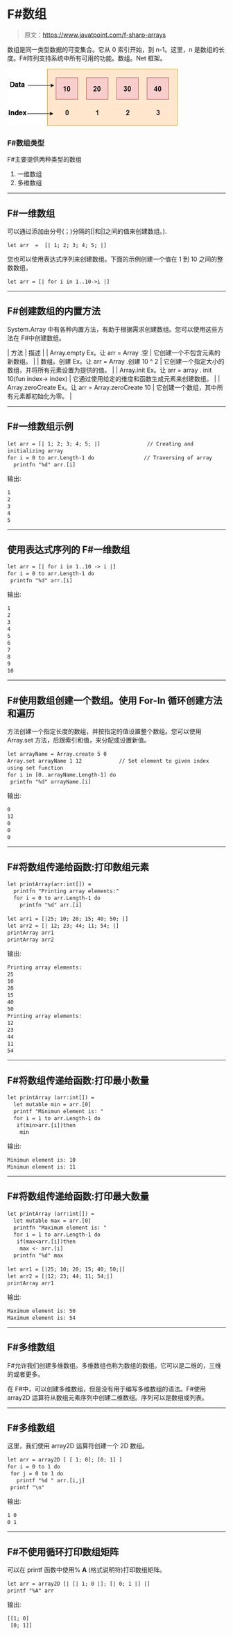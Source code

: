 # F#数组

> 原文：<https://www.javatpoint.com/f-sharp-arrays>

数组是同一类型数据的可变集合。它从 0 索引开始，到 n-1。这里，n 是数组的长度。F#阵列支持系统中所有可用的功能。数组。Net 框架。

![F# array](img/cca609abba73bdaa26a3bf9a7a19727e.png)

### F#数组类型

F#主要提供两种类型的数组

1.  一维数组
2.  多维数组

* * *

## F#一维数组

可以通过添加由分号(；)分隔的[|和|]之间的值来创建数组。).

```
let arr  =  [| 1; 2; 3; 4; 5; |]

```

您也可以使用表达式序列来创建数组。下面的示例创建一个值在 1 到 10 之间的整数数组。

```
let arr = [| for i in 1..10->i |]

```

* * *

## F#创建数组的内置方法

System.Array 中有各种内置方法，有助于根据需求创建数组。您可以使用这些方法在 F#中创建数组。

| 方法 | 描述 |
| Array.empty Ex。让 arr = Array .空 | 它创建一个不包含元素的新数组。 |
| 数组。创建 Ex。让 arr = Array .创建 10 ^ 2 | 它创建一个指定大小的数组，并将所有元素设置为提供的值。 |
| Array.init Ex。让 arr = array . init 10(fun index-> index) | 它通过使用给定的维度和函数生成元素来创建数组。 |
| Array.zeroCreate Ex。让 arr = Array.zeroCreate 10 | 它创建一个数组，其中所有元素都初始化为零。 |

* * *

## F#一维数组示例

```
let arr = [| 1; 2; 3; 4; 5; |]               // Creating and initializing array
for i = 0 to arr.Length-1 do           		// Traversing of array
  printfn "%d" arr.[i]

```

输出:

```
1
2
3
4
5

```

* * *

## 使用表达式序列的 F#一维数组

```
let arr = [| for i in 1..10 -> i |]
for i = 0 to arr.Length-1 do  		
 printfn "%d" arr.[i]

```

输出:

```
1
2
3
4
5
6
7
8
9
10

```

* * *

## F#使用数组创建一个数组。使用 For-In 循环创建方法和遍历

方法创建一个指定长度的数组，并按指定的值设置整个数组。您可以使用 Array.set 方法，后跟索引和值，来分配或设置新值。

```
let arrayName = Array.create 5 0
Array.set arrayName 1 12      		// Set element to given index using set function
for i in [0..arrayName.Length-1] do
 printfn "%d" arrayName.[i]

```

输出:

```
0
12
0
0
0

```

* * *

## F#将数组传递给函数:打印数组元素

```
let printArray(arr:int[]) =
  printfn "Printing array elements:"
  for i = 0 to arr.Length-1 do
    printfn "%d" arr.[i]

let arr1 = [|25; 10; 20; 15; 40; 50; |]  
let arr2 = [| 12; 23; 44; 11; 54; |] 
printArray arr1
printArray arr2

```

输出:

```
Printing array elements:
25
10
20
15
40
50
Printing array elements:
12
23
44
11
54

```

* * *

## F#将数组传递给函数:打印最小数量

```
let printArray (arr:int[]) =
  let mutable min = arr.[0]
  printf "Minimun element is: "
  for i = 1 to arr.Length-1 do
   if(min>arr.[i])then
    min 
```

输出:

```
Minimun element is: 10
Minimun element is: 11

```

* * *

## F#将数组传递给函数:打印最大数量

```
let printArray (arr:int[]) =
  let mutable max = arr.[0]
  printfn "Maximum element is: "
  for i = 1 to arr.Length-1 do
   if(max<arr.[i])then
    max <- arr.[i]
  printfn "%d" max  

let arr1 = [|25; 10; 20; 15; 40; 50;|]
let arr2 = [|12; 23; 44; 11; 54;|]
printArray arr1

```

输出:

```
Maximum element is: 50
Maximum element is: 54

```

* * *

## F#多维数组

F#允许我们创建多维数组。多维数组也称为数组的数组。它可以是二维的，三维的或者更多。

在 F#中，可以创建多维数组，但是没有用于编写多维数组的语法。F#使用 array2D 运算符从数组元素序列中创建二维数组。序列可以是数组或列表。

* * *

## F#多维数组

这里，我们使用 array2D 运算符创建一个 2D 数组。

```
let arr = array2D [ [ 1; 0]; [0; 1] ]
for i = 0 to 1 do
 for j = 0 to 1 do
   printf "%d " arr.[i,j]
 printf "\n"

```

输出:

```
1 0
0 1

```

* * *

## F#不使用循环打印数组矩阵

可以在 printf 函数中使用% **A** (格式说明符)打印数组矩阵。

```
let arr = array2D [| [| 1; 0 |]; [| 0; 1 |] |]
printf "%A" arr

```

输出:

```
[[1; 0]
 [0; 1]]

```